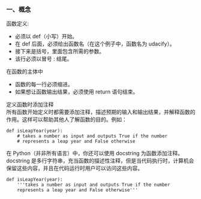 ### 一、概念

函数定义:

- 必须以 def（小写）开始。
- 在 def 后面，必须给出函数名（在这个例子中，函数名为 udacify）。
- 接下来是括号，里面包含所需的参数。
- 该行必须以冒号 : 结尾。


在函数的主体中

- 函数的每一行必须缩进。
- 如果想让函数输出结果，必须使用 return 语句结束。

定义函数时添加注释   
所有函数开始定义时都需要添加注释，描述预期的输入和输出结果，并解释函数的作用。这样可以帮助其他人了解函数的目的。例如：

	def isLeapYear(year):
	    # takes a number as input and outputs True if the number
	    # represents a leap year and False otherwise
在 Python（并非所有语言）中，你还可以使用 docstring 为函数添加注释。docstring 是多行字符串，充当函数的描述性注释，但是当代码执行时，计算机会保留这些内容，并且在代码运行时用户可以访问这些内容。

	def isLeapYear(year):
	    '''takes a number as input and outputs True if the number
	    represents a leap year and False otherwise'''
